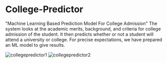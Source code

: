 # College-Predictor
"Machine Learning Based Prediction Model For College Admission"
The system looks at the academic merits, background, and criteria for college admission of the student. It then predicts whether or not a student will attend a university or college. For precise expectations, we have prepared an ML model to give results.

![collegepredictor1](https://github.com/manavanandani/Automated-College-Predictor/assets/97502386/e865a32b-c186-4bc8-8811-bdd9104273f2)
![collegepredictor2](https://github.com/manavanandani/Automated-College-Predictor/assets/97502386/ba272382-8621-470e-8359-725a0bc4aff5)
